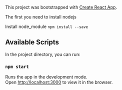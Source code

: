 This project was bootstrapped with [Create React App](https://github.com/facebook/create-react-app).

The first you need to install nodejs

Install node_module `npm install --save`

## Available Scripts

In the project directory, you can run:

### `npm start`

Runs the app in the development mode.<br />
Open [http://localhost:3000](http://localhost:3000) to view it in the browser.
